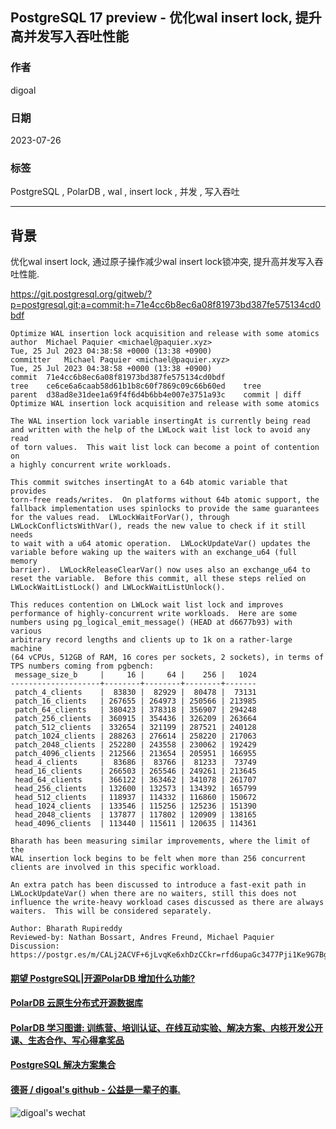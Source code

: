 ## PostgreSQL 17 preview - 优化wal insert lock, 提升高并发写入吞吐性能   
                                                                                                                                  
### 作者                                                                                                            
digoal                                                                                                            
                                                                                                            
### 日期                                                                                                            
2023-07-26                                                                                                        
                                                                                                  
### 标签                                                                                                            
PostgreSQL , PolarDB , wal , insert lock , 并发 , 写入吞吐                
                                                                                                            
----                                                                                                            
                                                                                                            
## 背景        
优化wal insert lock, 通过原子操作减少wal insert lock锁冲突, 提升高并发写入吞吐性能.  
  
https://git.postgresql.org/gitweb/?p=postgresql.git;a=commit;h=71e4cc6b8ec6a08f81973bd387fe575134cd0bdf  
  
```  
Optimize WAL insertion lock acquisition and release with some atomics  
author	Michael Paquier <michael@paquier.xyz>	  
Tue, 25 Jul 2023 04:38:58 +0000 (13:38 +0900)  
committer	Michael Paquier <michael@paquier.xyz>	  
Tue, 25 Jul 2023 04:38:58 +0000 (13:38 +0900)  
commit	71e4cc6b8ec6a08f81973bd387fe575134cd0bdf  
tree	ce6ce6a6caab58d61b1b8c60f7869c09c66b60ed	tree  
parent	d38ad8e31dee1a69f4f6d4b6bb4e007e3751a93c	commit | diff  
Optimize WAL insertion lock acquisition and release with some atomics  
  
The WAL insertion lock variable insertingAt is currently being read  
and written with the help of the LWLock wait list lock to avoid any read  
of torn values.  This wait list lock can become a point of contention on  
a highly concurrent write workloads.  
  
This commit switches insertingAt to a 64b atomic variable that provides  
torn-free reads/writes.  On platforms without 64b atomic support, the  
fallback implementation uses spinlocks to provide the same guarantees  
for the values read.  LWLockWaitForVar(), through  
LWLockConflictsWithVar(), reads the new value to check if it still needs  
to wait with a u64 atomic operation.  LWLockUpdateVar() updates the  
variable before waking up the waiters with an exchange_u64 (full memory  
barrier).  LWLockReleaseClearVar() now uses also an exchange_u64 to  
reset the variable.  Before this commit, all these steps relied on  
LWLockWaitListLock() and LWLockWaitListUnlock().  
  
This reduces contention on LWLock wait list lock and improves  
performance of highly-concurrent write workloads.  Here are some  
numbers using pg_logical_emit_message() (HEAD at d6677b93) with various  
arbitrary record lengths and clients up to 1k on a rather-large machine  
(64 vCPUs, 512GB of RAM, 16 cores per sockets, 2 sockets), in terms of  
TPS numbers coming from pgbench:  
 message_size_b     |     16 |     64 |    256 |   1024  
--------------------+--------+--------+--------+-------  
 patch_4_clients    |  83830 |  82929 |  80478 |  73131  
 patch_16_clients   | 267655 | 264973 | 250566 | 213985  
 patch_64_clients   | 380423 | 378318 | 356907 | 294248  
 patch_256_clients  | 360915 | 354436 | 326209 | 263664  
 patch_512_clients  | 332654 | 321199 | 287521 | 240128  
 patch_1024_clients | 288263 | 276614 | 258220 | 217063  
 patch_2048_clients | 252280 | 243558 | 230062 | 192429  
 patch_4096_clients | 212566 | 213654 | 205951 | 166955  
 head_4_clients     |  83686 |  83766 |  81233 |  73749  
 head_16_clients    | 266503 | 265546 | 249261 | 213645  
 head_64_clients    | 366122 | 363462 | 341078 | 261707  
 head_256_clients   | 132600 | 132573 | 134392 | 165799  
 head_512_clients   | 118937 | 114332 | 116860 | 150672  
 head_1024_clients  | 133546 | 115256 | 125236 | 151390  
 head_2048_clients  | 137877 | 117802 | 120909 | 138165  
 head_4096_clients  | 113440 | 115611 | 120635 | 114361  
  
Bharath has been measuring similar improvements, where the limit of the  
WAL insertion lock begins to be felt when more than 256 concurrent  
clients are involved in this specific workload.  
  
An extra patch has been discussed to introduce a fast-exit path in  
LWLockUpdateVar() when there are no waiters, still this does not  
influence the write-heavy workload cases discussed as there are always  
waiters.  This will be considered separately.  
  
Author: Bharath Rupireddy  
Reviewed-by: Nathan Bossart, Andres Freund, Michael Paquier  
Discussion: https://postgr.es/m/CALj2ACVF+6jLvqKe6xhDzCCkr=rfd6upaGc3477Pji1Ke9G7Bg@mail.gmail.com  
```  
    
  
#### [期望 PostgreSQL|开源PolarDB 增加什么功能?](https://github.com/digoal/blog/issues/76 "269ac3d1c492e938c0191101c7238216")
  
  
#### [PolarDB 云原生分布式开源数据库](https://github.com/ApsaraDB "57258f76c37864c6e6d23383d05714ea")
  
  
#### [PolarDB 学习图谱: 训练营、培训认证、在线互动实验、解决方案、内核开发公开课、生态合作、写心得拿奖品](https://www.aliyun.com/database/openpolardb/activity "8642f60e04ed0c814bf9cb9677976bd4")
  
  
#### [PostgreSQL 解决方案集合](../201706/20170601_02.md "40cff096e9ed7122c512b35d8561d9c8")
  
  
#### [德哥 / digoal's github - 公益是一辈子的事.](https://github.com/digoal/blog/blob/master/README.md "22709685feb7cab07d30f30387f0a9ae")
  
  
![digoal's wechat](../pic/digoal_weixin.jpg "f7ad92eeba24523fd47a6e1a0e691b59")
  
